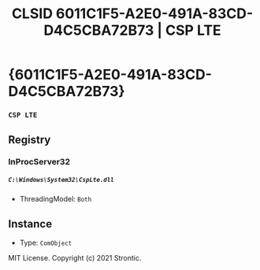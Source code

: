 ﻿---
title: "CLSID 6011C1F5-A2E0-491A-83CD-D4C5CBA72B73 | CSP LTE"
excerpt: What is COM-Object CLSID 6011C1F5-A2E0-491A-83CD-D4C5CBA72B73?
---

# {6011C1F5-A2E0-491A-83CD-D4C5CBA72B73}

### `CSP LTE`

## Registry


### InProcServer32

##### `C:\Windows\System32\CspLte.dll`
* ThreadingModel: `Both`

## Instance

* Type: `ComObject`

MIT License. Copyright (c) 2021 Strontic.



